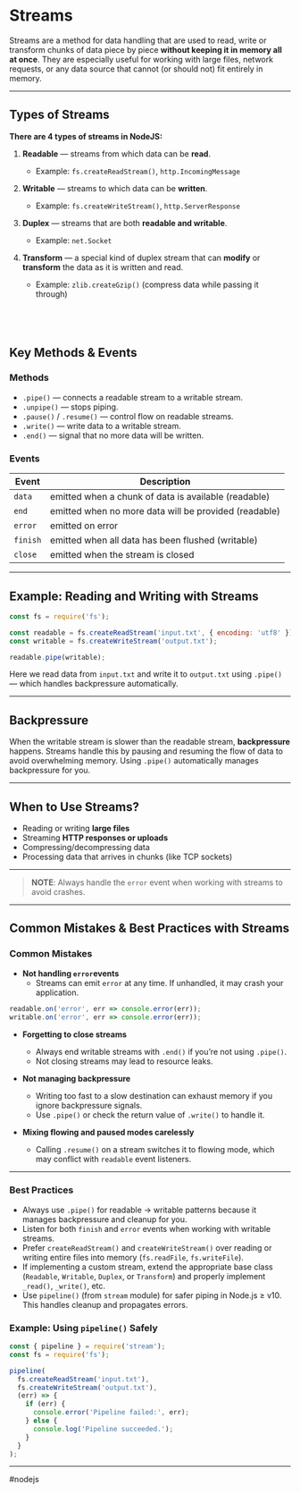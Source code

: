 # Streams

Streams are a method for data handling that are used to read, write or transform chunks of data piece by piece **without keeping it in memory all at once**.
They are especially useful for working with large files, network requests, or any data source that cannot (or should not) fit entirely in memory.

---

## Types of Streams

**There are 4 types of streams in NodeJS:**

1. **Readable** — streams from which data can be **read**.
   * Example: `fs.createReadStream()`, `http.IncomingMessage`

2. **Writable** — streams to which data can be **written**.
   * Example: `fs.createWriteStream()`, `http.ServerResponse`

3. **Duplex** — streams that are both **readable and writable**.
   * Example: `net.Socket`

4. **Transform** — a special kind of duplex stream that can **modify** or **transform** the data as it is written and read.
   * Example: `zlib.createGzip()` (compress data while passing it through)

⠀
---

## Key Methods & Events

### Methods

* `.pipe()` — connects a readable stream to a writable stream.
* `.unpipe()` — stops piping.
* `.pause()` / `.resume()` — control flow on readable streams.
* `.write()` — write data to a writable stream.
* `.end()` — signal that no more data will be written.

### Events

| Event | Description |
|---|---|
| `data` | emitted when a chunk of data is available (readable) | 
| `end` | emitted when no more data will be provided (readable) | 
| `error` | emitted on error | 
| `finish` | emitted when all data has been flushed (writable) | 
| `close` | emitted when the stream is closed | 
---

## Example: Reading and Writing with Streams

```js
const fs = require('fs');

const readable = fs.createReadStream('input.txt', { encoding: 'utf8' });
const writable = fs.createWriteStream('output.txt');

readable.pipe(writable);
```

Here we read data from `input.txt` and write it to `output.txt` using `.pipe()` — which handles backpressure automatically.

---

## Backpressure

When the writable stream is slower than the readable stream, **backpressure** happens.
Streams handle this by pausing and resuming the flow of data to avoid overwhelming memory.
Using `.pipe()` automatically manages backpressure for you.

---

## When to Use Streams?

- Reading or writing **large files**
- Streaming **HTTP responses or uploads**
- Compressing/decompressing data
- Processing data that arrives in chunks (like TCP sockets)

---

> **NOTE**: Always handle the `error` event when working with streams to avoid crashes.

---
## Common Mistakes & Best Practices with Streams

### Common Mistakes

* **Not handling `error`events**
  * Streams can emit `error` at any time. If unhandled, it may crash your application.

```js
readable.on('error', err => console.error(err));
writable.on('error', err => console.error(err));
```

* **Forgetting to close streams**
  * Always end writable streams with `.end()` if you’re not using `.pipe()`.
  * Not closing streams may lead to resource leaks.

* **Not managing backpressure**
  * Writing too fast to a slow destination can exhaust memory if you ignore backpressure signals.
  * Use `.pipe()` or check the return value of `.write()` to handle it.

* **Mixing flowing and paused modes carelessly**
  * Calling `.resume()` on a stream switches it to flowing mode, which may conflict with `readable` event listeners.

---

### Best Practices

* Always use `.pipe()` for readable → writable patterns because it manages backpressure and cleanup for you.
* Listen for both `finish` and `error` events when working with writable streams.
* Prefer `createReadStream()` and `createWriteStream()` over reading or writing entire files into memory (`fs.readFile`, `fs.writeFile`).
* If implementing a custom stream, extend the appropriate base class (`Readable`, `Writable`, `Duplex`, or `Transform`) and properly implement `_read()`, `_write()`, etc.
* Use `pipeline()` (from `stream` module) for safer piping in Node.js ≥ v10. This handles cleanup and propagates errors.

### Example: Using `pipeline()` Safely

```js
const { pipeline } = require('stream');
const fs = require('fs');

pipeline(
  fs.createReadStream('input.txt'),
  fs.createWriteStream('output.txt'),
  (err) => {
    if (err) {
      console.error('Pipeline failed:', err);
    } else {
      console.log('Pipeline succeeded.');
    }
  }
);
```

---

#nodejs